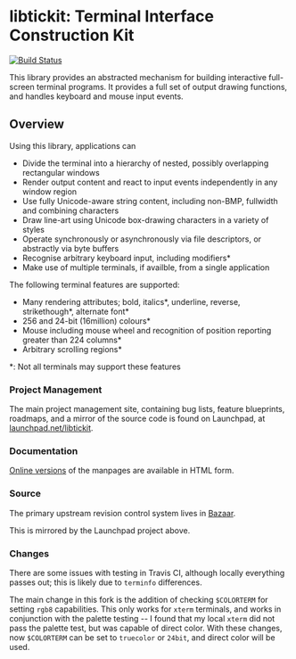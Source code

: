 # libtickit: Terminal Interface Construction Kit

[![Build Status](https://travis-ci.com/Michionlion/libtickit.svg?branch=master)](https://travis-ci.com/Michionlion/libtickit)

This library provides an abstracted mechanism for building interactive
full-screen terminal programs. It provides a full set of output drawing
functions, and handles keyboard and mouse input events.

## Overview

Using this library, applications can

* Divide the terminal into a hierarchy of nested, possibly overlapping
  rectangular windows
* Render output content and react to input events independently in any window
  region
* Use fully Unicode-aware string content, including non-BMP, fullwidth and
  combining characters
* Draw line-art using Unicode box-drawing characters in a variety of styles
* Operate synchronously or asynchronously via file descriptors, or abstractly
  via byte buffers
* Recognise arbitrary keyboard input, including modifiers\*
* Make use of multiple terminals, if availble, from a single application

The following terminal features are supported:

* Many rendering attributes; bold, italics\*, underline, reverse,
  strikethough\*, alternate font\*
* 256 and 24-bit (16million) colours\*
* Mouse including mouse wheel and recognition of position reporting greater
  than 224 columns\*
* Arbitrary scrolling regions\*

\*: Not all terminals may support these features

### Project Management

The main project management site, containing bug lists, feature blueprints,
roadmaps, and a mirror of the source code is found on Launchpad, at
[launchpad.net/libtickit](https://launchpad.net/libtickit).

### Documentation

[Online versions](http://www.leonerd.org.uk/code/libtickit/doc/) of the
manpages are available in HTML form.

### Source

The primary upstream revision control system lives in [Bazaar](http://bazaar.leonerd.org.uk/c/libtickit).

This is mirrored by the Launchpad project above.

### Changes

There are some issues with testing in Travis CI, although locally everything
passes out; this is likely due to `terminfo` differences.

The main change in this fork is the addition of checking `$COLORTERM` for
setting `rgb8` capabilities. This only works for `xterm` terminals, and works
in conjunction with the palette testing -- I found that my local `xterm` did not
pass the palette test, but was capable of direct color. With these changes, now
`$COLORTERM` can be set to `truecolor` or `24bit`, and direct color will be
used.
